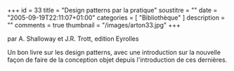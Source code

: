 +++
id = 33
title = "Design patterns par la pratique"
soustitre = ""
date = "2005-09-19T22:11:07+01:00"
categories = [ "Bibliothèque" ]
description = ""
comments = true
thumbnail = "/images/arton33.jpg"
+++

<div class="chapo">par A. Shalloway et J.R. Trott, edition Eyrolles</div>

Un bon livre sur les design patterns, avec une introduction sur la nouvelle façon de faire de la conception objet depuis l'introduction de ces dernières.
